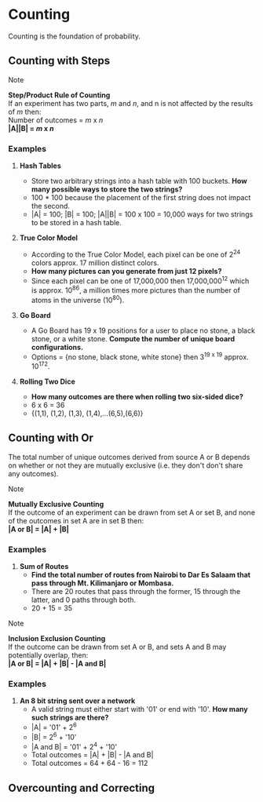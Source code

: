 # Counting

Counting is the foundation of probability.

## Counting with Steps

> [!NOTE]
> **Step/Product Rule of Counting**  
> If an experiment has two parts, *m* and *n*, and n is not affected by the results of *m* then:  
> Number of outcomes = *m* x *n*  
> **|A||B| = *m* x *n***

### Examples  

1. **Hash Tables**
   * Store two arbitrary strings into a hash table with 100 buckets. **How many possible ways to store the two strings?**
   * 100 * 100 because the placement of the first string does not impact the second.
   * |A| = 100; |B| = 100; |A||B| = 100 x 100 = 10,000 ways for two strings to be stored in a hash table.
     
2. **True Color Model**
   * According to the True Color Model, each pixel can be one of 2<sup>24</sup> colors approx. 17 million distinct colors.
   * **How many pictures can you generate from just 12 pixels?**
   * Since each pixel can be one of 17,000,000 then 17,000,000<sup>12</sup> which is approx. 10<sup>86</sup>, a million times more pictures than the number of atoms in the universe (10<sup>80</sup>).
      
3. **Go Board**
   * A Go Board has 19 x 19 positions for a user to place no stone, a black stone, or a white stone. **Compute the number of unique board configurations.**
   * Options = {no stone, black stone, white stone} then 3<sup>19 x 19</sup> approx. 10<sup>172</sup>.
     
4. **Rolling Two Dice**
   * **How many outcomes are there when rolling two six-sided dice?**
   * 6 x 6 = 36
   * {(1,1), (1,2), (1,3), (1,4),...(6,5),(6,6)}

## Counting with Or

The total number of unique outcomes derived from source A or B depends on whether or not they are mutually exclusive (i.e. they don't don't share any outcomes).

> [!NOTE]
> **Mutually Exclusive Counting**  
> If the outcome of an experiment can be drawn from set A or set B, and none of the outcomes in set A are in set B then:  
> **|A or B| = |A| + |B|**

### Examples

1. **Sum of Routes**
   * **Find the total number of routes from Nairobi to Dar Es Salaam that pass through Mt. Kilimanjaro or Mombasa.**
   * There are 20 routes that pass through the former, 15 through the latter, and 0 paths through both.
   * 20 + 15 = 35 

> [!NOTE]
> **Inclusion Exclusion Counting**  
> If the outcome can be drawn from set A or B, and sets A and B may potentially overlap, then:  
> **|A or B| = |A| + |B| - |A and B|**  

### Examples

1. **An 8 bit string sent over a network**
   * A valid string must either start with '01' or end with '10'. **How many such strings are there?**
   * |A| = '01' + 2<sup>6</sup>
   * |B| = 2<sup>6</sup> + '10'
   * |A and B| = '01' + 2<sup>4</sup> + '10'
   * Total outcomes = |A| + |B| - |A and B|
   * Total outcomes = 64 + 64 - 16 = 112
   
## Overcounting and Correcting
